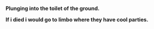 **Plunging into the toilet of the ground.**

**If i died i would go to limbo where they have cool parties.**
